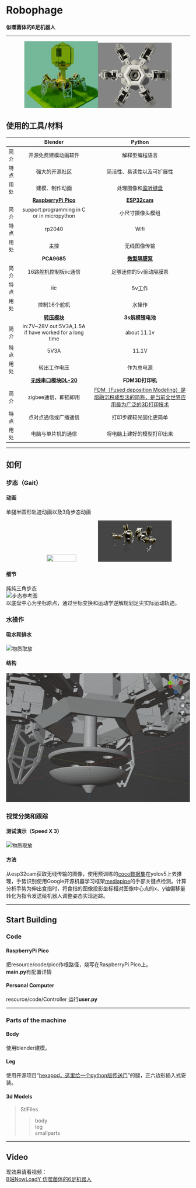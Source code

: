 # Robophage  
**似噬菌体的6足机器人**  
***

<div align="center">
  <img src="https://github.com/NowLoadY/Robophage/blob/main/Pictures/%E9%A2%84%E8%A7%88%E5%9B%BE2.png" width="40%" height="40%"/><img src="https://github.com/NowLoadY/Robophage/blob/main/Pictures/%E9%A2%84%E8%A7%88%E5%9B%BE1.png" width="40%" height="40%"/>
</div>  

## 使用的工具/材料  
|       |**Blender**|**Python**|
|:----- |:-----:|:----:|
|简介   |开源免费建模动画软件|解释型编程语言|
|特点|强大的开源社区|简洁性、易读性以及可扩展性|
|用处  |建模、制作动画|处理图像和[监听键盘](https://blog.csdn.net/coco56/article/details/107847467) |
|       |**[RaspberryPi Pico](https://pico.org.cn/)**|**[ESP32cam](https://docs.ai-thinker.com/esp32-cam)**|
|简介    |support programming in C or in micropython|小尺寸摄像头模组 |
|特点|rp2040|Wifi|
|用处  |主控|无线图像传输|
|       |**PCA9685**|**[微型隔膜泵](https://m.tb.cn/h.fEWZDlZ?tk=fhnS2oLF5j6)**|
|简介    |16路舵机控制板iic通信|足够迷你的5v驱动隔膜泵|
|特点|iic|5v工作|
|用处  |控制16个舵机|水操作|
|       |**[转压模块](https://m.tb.cn/h.fvNk34G?tk=g5z52MGwKzn)**|**3s航模锂电池**|
|简介    |in:7V~28V out:5V3A,1.5A if have worked for a long time|about 11.1v|
|特点|5V3A|11.1V|
|用处  |转出工作电压|作为总电源|
|       |**[无线串口模块DL-20](https://item.taobao.com/item.htm?spm=a230r.1.14.24.12c4259eXgpoSP&id=573882263589&ns=1&abbucket=4#detail)**|**FDM3D打印机**|
|简介    |zigbee通信，即插即用|[FDM（Fused deposition Modeling）是熔融沉积成型法的简称，是当前全世界应用最为广泛的3D打印技术](https://zhuanlan.zhihu.com/p/392174214)|
|特点|点对点通信或广播通信|打印步骤较光固化更简单|
|用处  |电脑与单片机的通信|将电脑上建好的模型打印出来|  
***
## 如何  
### 步态（Gait）  
#### 动画  
单腿半圆形轨迹动画以及3角步态动画  

<div align="center">
  <img src="https://github.com/NowLoadY/Robophage/blob/main/Pictures/%E5%8D%95%E8%85%BF%E5%8A%A8.gif" width="40%" height="40%"/><img src="https://github.com/NowLoadY/Robophage/blob/main/Pictures/6%E8%85%BF%E5%8A%A8.gif" width="40%" height="40%"/>
</div>  

#### 细节  
纯纯三角步态  
![步态参考图](https://s2.51cto.com/images/blog/202109/27/7ff3b4724457d457d1847e6c0859d8e2.png?x-oss-process=image/watermark,size_16,text_QDUxQ1RP5Y2a5a6i,color_FFFFFF,t_30,g_se,x_10,y_10,shadow_20,type_ZmFuZ3poZW5naGVpdGk=)  
以底盘中心为坐标原点，通过坐标变换和运动学逆解规划足尖实际运动轨迹。  
### 水操作  
#### 吸水和排水  
![物质取放](Pictures/吸水吐水.gif)  
#### 结构  
![模型截图](Pictures/简易水循环系统.png)
### 视觉分类和跟踪  
#### 测试演示（Speed X 3）  
![物质取放](Pictures/图像识别手势控制.gif)  
#### 方法  
从esp32cam获取无线传输的图像，使用预训练的[coco数据集](https://blog.csdn.net/qq_41185868/article/details/82939959)在yolov5上去推理，手势识别使用Google开源机器学习框架[mediapipe](https://mediapipe.dev/)的手部关键点检测。计算分析手势为伸出食指时，将食指的图像投影坐标相对图像中心点的x、y轴偏移量转化为指令发送给机器人调整姿态实现追踪。
***
## Start Building  
### Code  
#### RaspberryPi Pico  
  把resource/code/pico作根路径，烧写在RaspberryPi Pico上。  
**main.py**有配置详情  
#### Personal Computer  
  resource/code/Controller
  运行**user.py**
***
### Parts of the machine  
#### Body  
使用blender建模。  
#### Leg  
使用开源项目“[hexapod，这里给一个python版传送门](https://github.com/ViolinLee/PiHexa18)”的腿，正六边形插入式安装。  
#### 3d Models  
> StlFiles  
>> body  
>> leg  
>> smallparts  
***
## Video  
现效果请看视频：  
[B站NowLoadY 仿噬菌体的6足机器人](https://www.bilibili.com/video/BV1Ng41197Ls?share_source=copy_web)  
